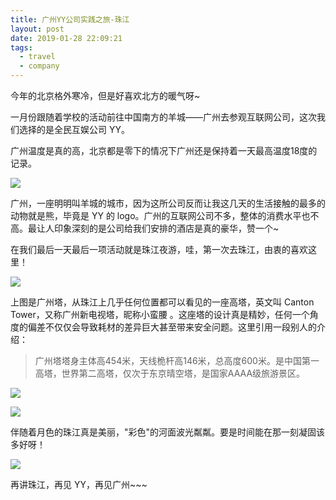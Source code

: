 ```yaml
---
title: 广州YY公司实践之旅-珠江
layout: post
date: 2019-01-28 22:09:21
tags:
  - travel
  - company
---
```


今年的北京格外寒冷，但是好喜欢北方的暖气呀~

一月份跟随着学校的活动前往中国南方的羊城——广州去参观互联网公司，这次我们选择的是全民互娱公司 YY。

广州温度是真的高，北京都是零下的情况下广州还是保持着一天最高温度18度的记录。

![](https://saferman.github.io/gallery/media/files/2019/01/YYcompany.JPG)

广州，一座明明叫羊城的城市，因为这所公司反而让我这几天的生活接触的最多的动物就是熊，毕竟是 YY 的 logo。广州的互联网公司不多，整体的消费水平也不高。最让人印象深刻的是公司给我们安排的酒店是真的豪华，赞一个~

在我们最后一天最后一项活动就是珠江夜游，哇，第一次去珠江，由衷的喜欢这里！

![](https://saferman.github.io/gallery/media/files/2019/01/CantonTower.JPG)

上图是广州塔，从珠江上几乎任何位置都可以看见的一座高塔，英文叫 Canton Tower，又称广州新电视塔，昵称小蛮腰 。这座塔的设计真是精妙，任何一个角度的偏差不仅仅会导致耗材的差异巨大甚至带来安全问题。这里引用一段别人的介绍：

> 广州塔塔身主体高454米，天线桅杆高146米，总高度600米。是中国第一高塔，世界第二高塔，仅次于东京晴空塔，是国家AAAA级旅游景区。 

![](https://saferman.github.io/gallery/media/files/2019/01/zhujiang-moon.jpg)

![](https://saferman.github.io/gallery/media/files/2019/01/zhujiang-sea.jpg)

伴随着月色的珠江真是美丽，"彩色"的河面波光粼粼。要是时间能在那一刻凝固该多好呀！

![](https://saferman.github.io/gallery/media/files/2019/01/zhujiang-ship.jpg)

再讲珠江，再见 YY，再见广州~~~